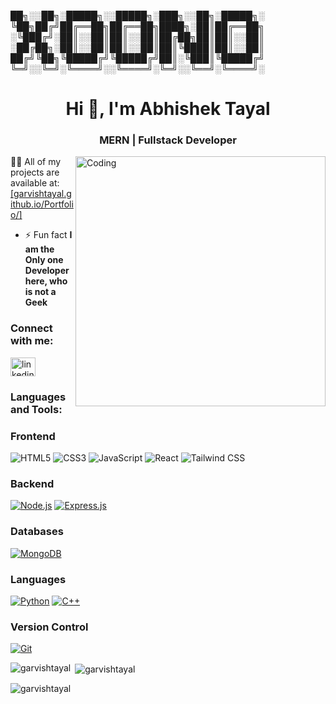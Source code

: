 <p>
 ██╗░░██╗░█████╗░░█████╗░███╗░░██╗░█████╗░
╚██╗██╔╝██╔══██╗██╔══██╗████╗░██║██╔══██╗
░╚███╔╝░██║░░██║██║░░██║██╔██╗██║██║░░██║
░██╔██╗░██║░░██║██║░░██║██║╚████║██║░░██║
██╔╝╚██╗╚█████╔╝╚█████╔╝██║░╚███║╚█████╔╝
╚═╝░░╚═╝░╚════╝░░╚════╝░╚═╝░░╚══╝░╚════╝░
</p>
<h1 align="center">Hi 👋, I'm Abhishek Tayal</h1>
<h3 align="center">MERN | Fullstack Developer</h3>
<img align="right" alt="Coding" width="400" 
src="https://i.giphy.com/media/qgQUggAC3Pfv687qPC/giphy.webp">


 👨‍💻 All of my projects are available at: <a href="https://garvishtayal.github.io/Portfolio" target="blank">[garvishtayal.github.io/Portfolio/] </a>
<p align="left">

- ⚡ Fun fact **I am the Only one Developer here, who is not a Geek**

<h3 align="left">Connect with me:</h3>
<p align="left">
<a href="https://linkedin.com/in/linkedin.com/in/abhishek-tayal-676a30217" target="blank"><img align="center" src="https://raw.githubusercontent.com/rahuldkjain/github-profile-readme-generator/master/src/images/icons/Social/linked-in-alt.svg" alt="linkedin.com/in/abhishek-tayal-676a30217" height="30" width="40" /></a>
</p>

<h3 align="left">Languages and Tools:</h3>

### Frontend
![HTML5](https://img.shields.io/badge/HTML5-E34F26?style=for-the-badge&logo=html5&logoColor=white)
![CSS3](https://img.shields.io/badge/CSS3-1572B6?style=for-the-badge&logo=css3&logoColor=white)
![JavaScript](https://img.shields.io/badge/JavaScript-F7DF1E?style=for-the-badge&logo=javascript&logoColor=black)
![React](https://img.shields.io/badge/React-61DAFB?style=for-the-badge&logo=react&logoColor=black)
![Tailwind CSS](https://img.shields.io/badge/Tailwind_CSS-38B2AC?style=for-the-badge&logo=tailwindcss&logoColor=white)


### Backend
[![Node.js](https://img.shields.io/badge/Node.js-339933?style=for-the-badge&logo=node.js&logoColor=white)](https://nodejs.org/)
[![Express.js](https://img.shields.io/badge/Express.js-000000?style=for-the-badge&logo=express&logoColor=white)](https://expressjs.com/)

### Databases
[![MongoDB](https://img.shields.io/badge/MongoDB-47A248?style=for-the-badge&logo=mongodb&logoColor=white)](https://www.mongodb.com/)

### Languages
[![Python](https://img.shields.io/badge/Python-3776AB?style=for-the-badge&logo=python&logoColor=white)](https://www.python.org/)
[![C++](https://img.shields.io/badge/C++-00599C?style=for-the-badge&logo=c%2B%2B&logoColor=white)](https://isocpp.org/)

### Version Control
[![Git](https://img.shields.io/badge/Git-F05032?style=for-the-badge&logo=git&logoColor=white)](https://git-scm.com/)


<p><img align="left" src="https://github-readme-stats.vercel.app/api/top-langs?username=garvishtayal&show_icons=true&locale=en&layout=compact" alt="garvishtayal" /></p>

<p>&nbsp;<img align="center" src="https://github-readme-stats.vercel.app/api?username=garvishtayal&show_icons=true&locale=en" alt="garvishtayal" /></p>

<p><img align="center" src="https://github-readme-streak-stats.herokuapp.com/?user=garvishtayal&" alt="garvishtayal" /></p>
